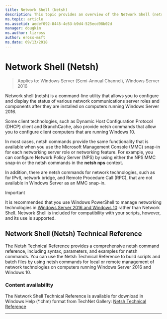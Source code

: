 ```yaml
---
title: Network Shell (Netsh)
description: This topic provides an overview of the Network Shell (netsh) command line utility in Windows Server 2016.
ms.topic: article
ms.assetid: aedef092-8445-4e53-b9d4-525ecd98b02d
manager: dougkim
ms.author: lizross
author: eross-msft
ms.date: 09/13/2018
---
```


# Network Shell \(Netsh\)

>Applies to: Windows Server (Semi-Annual Channel), Windows Server 2016

Network shell (netsh) is a command-line utility that allows you to configure and display the status of various network communications server roles and components after they are installed on computers running Windows Server 2016.

Some client technologies, such as Dynamic Host Configuration Protocol \(DHCP\) client and BranchCache, also provide netsh commands that allow you to configure client computers that are running Windows 10.

In most cases, netsh commands provide the same functionality that is available when you use the Microsoft Management Console \(MMC\) snap\-in for each networking server role or networking feature. For example, you can configure Network Policy Server \(NPS\) by using either the NPS MMC snap-in or the netsh commands in the **netsh nps** context.

In addition, there are netsh commands for network technologies, such as for IPv6, network bridge, and Remote Procedure Call \(RPC\), that are not available in Windows Server as an MMC snap-in.

>[!IMPORTANT]
>It is recommended that you use Windows PowerShell to manage networking technologies in [Windows Server 2016 and Windows 10](/powershell/windows/get-started?view=win10-ps) rather than Network Shell. Network Shell is included for compatibility with your scripts, however, and its use is supported.

## Network Shell (Netsh) Technical Reference

The Netsh Technical Reference provides a comprehensive netsh command reference, including syntax, parameters, and examples for netsh commands. You can use the Netsh Technical Reference to build scripts and batch files by using netsh commands for local or remote management of network technologies on computers running Windows Server 2016 and Windows 10.

### Content availability

The Network Shell Technical Reference is available for download in Windows Help \(*.chm\) format from TechNet Gallery: [Netsh Technical Reference](https://gallery.technet.microsoft.com/Netsh-Technical-Reference-c46523dc)

---
